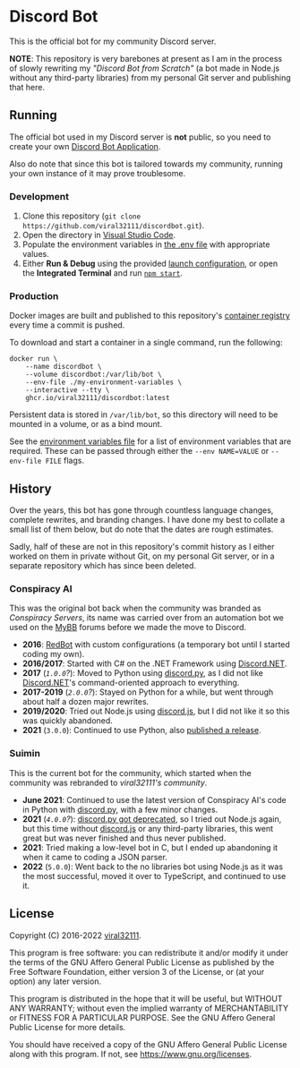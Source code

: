 # Discord Bot

This is the official bot for my community Discord server.

**NOTE**: This repository is very barebones at present as I am in the process of slowly rewriting my *"Discord Bot from Scratch"* (a bot made in Node.js without any third-party libraries) from my personal Git server and publishing that here.

## Running

The official bot used in my Discord server is **not** public, so you need to create your own [Discord Bot Application](https://discord.com/developers/docs/getting-started#creating-an-app).

Also do note that since this bot is tailored towards my community, running your own instance of it may prove troublesome.

### Development

1. Clone this repository (`git clone https://github.com/viral32111/discordbot.git`).
2. Open the directory in [Visual Studio Code](https://code.visualstudio.com/).
3. Populate the environment variables in [the .env file](.env) with appropriate values.
4. Either **Run & Debug** using the provided [launch configuration](.vscode/launch.json), or open the **Integrated Terminal** and run [`npm start`](package.json#L8).

### Production

Docker images are built and published to this repository's [container registry](https://github.com/viral32111/discordbot/pkgs/container/discordbot) every time a commit is pushed.

To download and start a container in a single command, run the following:

```
docker run \
	--name discordbot \
	--volume discordbot:/var/lib/bot \
	--env-file ./my-environment-variables \
	--interactive --tty \
	ghcr.io/viral32111/discordbot:latest
```

Persistent data is stored in `/var/lib/bot`, so this directory will need to be mounted in a volume, or as a bind mount.

See the [environment variables file](.env) for a list of environment variables that are required. These can be passed through either the `--env NAME=VALUE` or `--env-file FILE` flags.

## History

Over the years, this bot has gone through countless language changes, complete rewrites, and branding changes. I have done my best to collate a small list of them below, but do note that the dates are rough estimates.

Sadly, half of these are not in this repository's commit history as I either worked on them in private without Git, on my personal Git server, or in a separate repository which has since been deleted.

### Conspiracy AI

This was the original bot back when the community was branded as *Conspiracy Servers*, its name was carried over from an automation bot we used on the [MyBB](https://mybb.com/) forums before we made the move to Discord.

* **2016**: [RedBot](https://github.com/Cog-Creators/Red-DiscordBot) with custom configurations (a temporary bot until I started coding my own).
* **2016/2017**: Started with C# on the .NET Framework using [Discord.NET](https://github.com/discord-net/Discord.Net).
* **2017** (*`1.0.0`?*): Moved to Python using [discord.py](https://github.com/Rapptz/discord.py), as I did not like [Discord.NET](https://github.com/discord-net/Discord.Net)'s command-oriented approach to everything.
* **2017-2019** (*`2.0.0`?*): Stayed on Python for a while, but went through about half a dozen major rewrites.
* **2019/2020**: Tried out Node.js using [discord.js](https://discord.js.org), but I did not like it so this was quickly abandoned.
* **2021** (`3.0.0`): Continued to use Python, also [published a release](https://github.com/viral32111/conspiracy-ai/releases/tag/3.0.0).

### Suimin

This is the current bot for the community, which started when the community was rebranded to *viral32111's community*.

* **June 2021**: Continued to use the latest version of Conspiracy AI's code in Python with [discord.py](https://github.com/Rapptz/discord.py), with a few minor changes.
* **2021** (*`4.0.0`?*): [discord.py got deprecated](https://gist.github.com/Rapptz/4a2f62751b9600a31a0d3c78100287f1), so I tried out Node.js again, but this time without [discord.js](https://discord.js.org) or any third-party libraries, this went great but was never finished and thus never published.
* **2021**: Tried making a low-level bot in C, but I ended up abandoning it when it came to coding a JSON parser.
* **2022** (`5.0.0`): Went back to the no libraries bot using Node.js as it was the most successful, moved it over to TypeScript, and continued to use it.

## License

Copyright (C) 2016-2022 [viral32111](https://viral32111.com).

This program is free software: you can redistribute it and/or modify
it under the terms of the GNU Affero General Public License as
published by the Free Software Foundation, either version 3 of the
License, or (at your option) any later version.

This program is distributed in the hope that it will be useful,
but WITHOUT ANY WARRANTY; without even the implied warranty of
MERCHANTABILITY or FITNESS FOR A PARTICULAR PURPOSE. See the
GNU Affero General Public License for more details.

You should have received a copy of the GNU Affero General Public License
along with this program. If not, see https://www.gnu.org/licenses.
